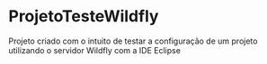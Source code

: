 # ProjetoTesteWildfly
Projeto criado com o intuito de testar a configuração de um projeto utilizando o servidor Wildfly com a IDE Eclipse
